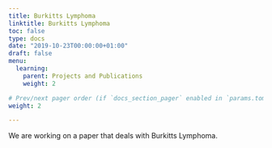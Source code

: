 ```yaml
---
title: Burkitts Lymphoma
linktitle: Burkitts Lymphoma
toc: false
type: docs
date: "2019-10-23T00:00:00+01:00"
draft: false
menu:
  learning:
    parent: Projects and Publications
    weight: 2

# Prev/next pager order (if `docs_section_pager` enabled in `params.toml`)
weight: 2

---
```

We are working on a paper that deals with Burkitts Lymphoma.
